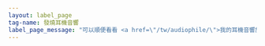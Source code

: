 ```yaml
---
layout: label_page
tag-name: 發燒耳機音響
label_page_message: "可以順便看看 <a href=\"/tw/audiophile/\">我的耳機音響族譜</a> 頁面"
---
```

